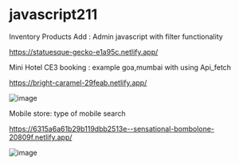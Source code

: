 # javascript211

Inventory Products Add : Admin javascript with filter functionality

 https://statuesque-gecko-e1a95c.netlify.app/

Mini Hotel CE3 booking : example goa,mumbai with using Api_fetch 

https://bright-caramel-29feab.netlify.app/

![image](https://user-images.githubusercontent.com/98698646/199729228-cf38907d-4353-459e-9bd5-eb4e49535f54.png)


Mobile store: type of mobile search

https://6315a6a61b29b119dbb2513e--sensational-bombolone-20809f.netlify.app/

![image](https://user-images.githubusercontent.com/98698646/199724883-c45044e5-1f64-4bc9-aa33-452d30d6b73a.png)
